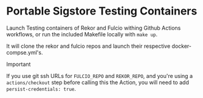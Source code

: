 # Portable Sigstore Testing Containers

Launch Testing containers of Rekor and Fulcio withing Github Actions workflows, or run the included Makefile locally with `make up`.

It will clone the rekor and fulcio repos and launch their respective docker-compse.yml's.

> [!IMPORTANT]
> If you use git ssh URLs for `FULCIO_REPO` and `REKOR_REPO`, and you're using a `actions/checkout` step before calling this the Action, you will need to add `persist-credentials: true`.
